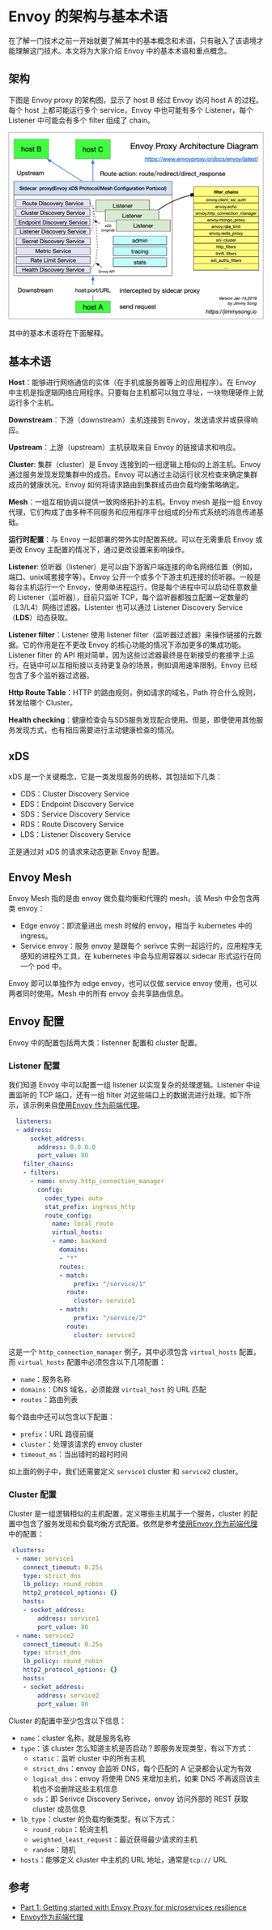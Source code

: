 # Envoy 的架构与基本术语

在了解一门技术之前一开始就要了解其中的基本概念和术语，只有融入了该语境才能理解这门技术。本文将为大家介绍 Envoy 中的基本术语和重点概念。

## 架构

下图是 Envoy proxy 的架构图，显示了 host B 经过 Envoy 访问 host A 的过程。每个 host 上都可能运行多个 service，Envoy 中也可能有多个 Listener，每个 Listener 中可能会有多个 filter 组成了 chain。

![Envoy proxy 架构图](../images/envoy-arch.png)

其中的基本术语将在下面解释。

## 基本术语

**Host**：能够进行网络通信的实体（在手机或服务器等上的应用程序）。在 Envoy 中主机是指逻辑网络应用程序。只要每台主机都可以独立寻址，一块物理硬件上就运行多个主机。

**Downstream**：下游（downstream）主机连接到 Envoy，发送请求并或获得响应。

**Upstream**：上游（upstream）主机获取来自 Envoy 的链接请求和响应。

**Cluster**: 集群（cluster）是 Envoy 连接到的一组逻辑上相似的上游主机。Envoy 通过服务发现发现集群中的成员。Envoy 可以通过主动运行状况检查来确定集群成员的健康状况。Envoy 如何将请求路由到集群成员由负载均衡策略确定。

**Mesh**：一组互相协调以提供一致网络拓扑的主机。Envoy mesh 是指一组 Envoy 代理，它们构成了由多种不同服务和应用程序平台组成的分布式系统的消息传递基础。

**运行时配置**：与 Envoy 一起部署的带外实时配置系统。可以在无需重启 Envoy 或 更改 Envoy 主配置的情况下，通过更改设置来影响操作。

**Listener**: 侦听器（listener）是可以由下游客户端连接的命名网络位置（例如，端口、unix域套接字等）。Envoy 公开一个或多个下游主机连接的侦听器。一般是每台主机运行一个 Envoy，使用单进程运行，但是每个进程中可以启动任意数量的 Listener（监听器），目前只监听 TCP，每个监听器都独立配置一定数量的（L3/L4）网络过滤器。Listenter 也可以通过 Listener Discovery Service（**LDS**）动态获取。

**Listener filter**：Listener 使用 listener filter（监听器过滤器）来操作链接的元数据。它的作用是在不更改 Envoy 的核心功能的情况下添加更多的集成功能。Listener filter 的 API 相对简单，因为这些过滤器最终是在新接受的套接字上运行。在链中可以互相衔接以支持更复杂的场景，例如调用速率限制。Envoy 已经包含了多个监听器过滤器。

**Http Route Table**：HTTP 的路由规则，例如请求的域名，Path 符合什么规则，转发给哪个 Cluster。

**Health checking**：健康检查会与SDS服务发现配合使用。但是，即使使用其他服务发现方式，也有相应需要进行主动健康检查的情况。

## xDS

xDS 是一个关键概念，它是一类发现服务的统称，其包括如下几类：

- CDS：Cluster Discovery Service
- EDS：Endpoint Discovery Service
- SDS：Service Discovery Service
- RDS：Route Discovery Service
- LDS：Listener Discovery Service

正是通过对 xDS 的请求来动态更新 Envoy 配置。

## Envoy Mesh

Envoy Mesh 指的是由 envoy 做负载均衡和代理的 mesh。该 Mesh 中会包含两类 envoy：

- Edge envoy：即流量进出 mesh 时候的 envoy，相当于 kubernetes 中的 ingress。
- Service envoy：服务 envoy 是跟每个 serivce 实例一起运行的，应用程序无感知的进程外工具，在 kubernetes 中会与应用容器以 sidecar 形式运行在同一个 pod 中。

Envoy 即可以单独作为 edge envoy，也可以仅做 service envoy 使用，也可以两者同时使用。Mesh 中的所有 envoy 会共享路由信息。

## Envoy 配置

Envoy 中的配置包括两大类：listenner 配置和 cluster 配置。

### Listener 配置

我们知道 Envoy 中可以配置一组 listener 以实现复杂的处理逻辑。Listener 中设置监听的 TCP 端口，还有一组 filter 对这些端口上的数据流进行处理。如下所示，该示例来自[使用Envoy 作为前端代理](envoy-front-proxy.md)。

```yaml
  listeners:
  - address:
      socket_address:
        address: 0.0.0.0
        port_value: 80
    filter_chains:
    - filters:
      - name: envoy.http_connection_manager
        config:
          codec_type: auto
          stat_prefix: ingress_http
          route_config:
            name: local_route
            virtual_hosts:
            - name: backend
              domains:
              - "*"
              routes:
              - match:
                  prefix: "/service/1"
                route:
                  cluster: service1
              - match:
                  prefix: "/service/2"
                route:
                  cluster: service2
```

这是一个 `http_connection_manager` 例子，其中必须包含 `virtual_hosts` 配置，而 `virtual_hosts` 配置中必须包含以下几项配置：

- `name`：服务名称
- `domains`：DNS 域名，必须能跟 `virtual_host` 的 URL 匹配 
- `routes`：路由列表

每个路由中还可以包含以下配置：

- `prefix`：URL 路径前缀
- `cluster`：处理该请求的 envoy cluster
- `timeout_ms`：当出错时的超时时间

如上面的例子中，我们还需要定义 `service1` cluster 和 `service2` cluster。

### Cluster 配置

Cluster 是一组逻辑相似的主机配置，定义哪些主机属于一个服务，cluster 的配置中包含了服务发现和负载均衡方式配置。依然是参考[使用Envoy 作为前端代理](envoy-front-proxy.md)中的配置：

```yaml
 clusters:
  - name: service1
    connect_timeout: 0.25s
    type: strict_dns
    lb_policy: round_robin
    http2_protocol_options: {}
    hosts:
    - socket_address:
        address: service1
        port_value: 80
  - name: service2
    connect_timeout: 0.25s
    type: strict_dns
    lb_policy: round_robin
    http2_protocol_options: {}
    hosts:
    - socket_address:
        address: service2
        port_value: 80
```

Cluster 的配置中至少包含以下信息：

- `name`：cluster 名称，就是服务名称
- `type`：该 cluster 怎么知道主机是否启动？即服务发现类型，有以下方式：
  - `static`：监听 cluster 中的所有主机
  - `strict_dns`：envoy 会监听 DNS，每个匹配的 A 记录都会认定为有效
  - `logical_dns`：envoy 将使用 DNS 来增加主机，如果 DNS 不再返回该主机也不会删除这些主机信息
  - `sds`：即 Serivce Discovery Serivce，envoy 访问外部的 REST 获取 cluster 成员信息
- `lb_type`：cluster 的负载均衡类型，有以下方式：
  - `round_robin`：轮询主机
  - `weighted_least_request`：最近获得最少请求的主机
  - `random`：随机
- `hosts`：能够定义 cluster 中主机的 URL 地址，通常是`tcp://` URL

## 参考

- [Part 1: Getting started with Envoy Proxy for microservices resilience](https://www.datawire.io/envoyproxy/getting-started-envoyproxy-microservices-resilience/)
- [Envoy作为前端代理](envoy-front-proxy.md)
